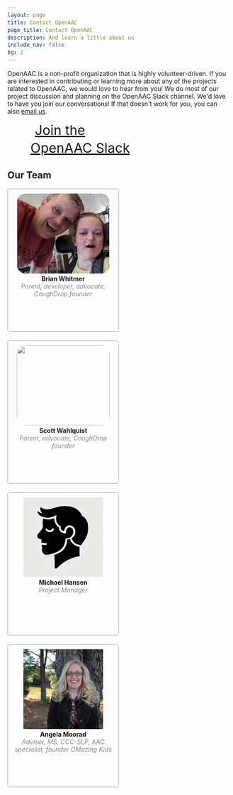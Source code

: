 ```yaml
---
layout: page
title: Contact OpenAAC
page_title: Contact OpenAAC
description: And learn a little about us
include_nav: false
bg: 2
---
```

<style>
  .person {
    float: left;
    width: 230px;
    height: 300px;
    border: 1px solid #aaa;
    border-radius: 5px;
    padding: 10px;
    text-align: center;
    margin-right: 20px;
    margin-bottom: 20px;
  }
  .person img {
    width: 210px;
    height: 180px;
    object-fit: contain;
    object-position: center;
    border-radius: 20px;
  }
  .person .name {
    font-weight: bold;
  }
  .person .bio {
    font-style: italic;
    font-size: 14px;
    line-height: 17px;
    color: #888;
  }
	@media (max-width: 800px) {
    .person {
      width: 100%;
      height: 300px;
    }
    .person img {
      width: 100%;
    }
  }
</style>

<p>
  OpenAAC is a non-profit organization that is highly 
  volunteer-driven. If you are interested in contributing
  or learning more about any of the projects related to
  OpenAAC, we would love to hear from you!
  We do most of our project discussion and planning
  on the OpenAAC Slack channel. We'd love to have you join our
  conversations! If that doesn't work for you, you can also
  <a href="mailto:brian@openaac.org">email us</a>.
</p>
<div style='width: 400px; max-width: 100%; margin: 0 auto;'>
  <a href="https://join.slack.com/t/openaac/shared_invite/enQtNTQwNDgwODYyNjU5LTAwODNmZjM4ZmJmOTJkYTY2MWZkNjc0MDQ0NTcwMTRmMzY0MWI3OWJiNGYwZGIzMzc2YTk2N2FiY2JlYTI5Njc" class="button fit special" style='font-size: 30px; height: 120px; line-height: 40px; padding: 20px 10px;'>
    Join the<br/>OpenAAC Slack
  </a>
</div>


<h2>Our Team</h2>

<div class='person'>
  <img src="/images/bwhitmer.png" />
  <div class='name'>Brian Whitmer</div>
  <div class='bio'>Parent, developer, advocate, CoughDrop founder
  </div>
</div>
<div class='person'>
  <img src="/images/2024/scot-wahlquist.avif" />
  <div class='name'>Scott Wahlquist</div>
  <div class='bio'>Parent, advocate, CoughDrop founder
  </div>
</div>
<div class='person'>
  <img src="/images/silhouette.webp" />
  <div class='name'>Michael Hansen</div>
  <div class='bio'>Project Manager
  </div>
</div>
<div class='person'>
  <img src="/images/2024/angela-moorad.jpeg" />
  <div class='name'>Angela Moorad</div>
  <div class='bio'>Advisor, MS, CCC-SLP, AAC specialist, founder OMazing Kids
  </div>
</div>
<div style='clear: both;'></div>
